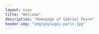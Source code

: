 ```yaml
---
layout: page
title: "Welcome"
description: "Homepage of Gabriel Peyré"
header-img: "img/paysages-paris.jpg"
---
```


